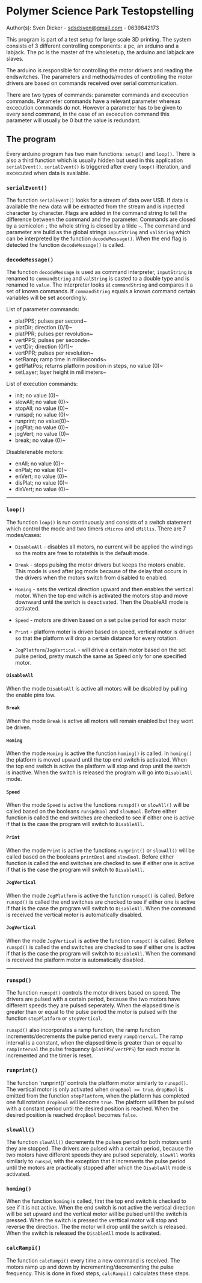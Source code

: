 # Polymer Science Park Testopstelling
   
  Author(s):
  Sven Dicker - sdsdsven@gmail.com - 0639842173
  
  This program is part of a test setup for large scale 3D printing. The system consists of 3 different controlling components: a pc, an arduino and a labjack. The pc is the master of the wholesetup, the arduino and labjack are slaves.
     
  The arduino is responsible for controlling the motor drivers and reading the endswitches. The parameters and methods/modes of controlling the motor drivers are based on commands received over serial communication.   
  
  There are two types of commands: parameter commands and excecution commands. Parameter commands have a relevant parameter whereas excecution commands do not. However a parameter has to be given to every send command, in the case of an excecution command this parameter will usually be 0 but the value is redundant.   
  

## The program
Every arduino program has two main functions: `setup()` and `loop()`. There is also a third function which is usually hidden but used in this application `serialEvent()`. `serialEvent()` is triggered after every `loop()` itteration, and excecuted when data is available.

### `serialEvent()`
The function `serialEvent()` looks for a stream of data over USB. If data is available the new data will be extracted from the stream and is inpected character by character. Flags are added in the command string to tell the difference between the command and the parameter. Commands are closed by a semicolon `;` the whole string is closed by a tilde `~`. The command and parameter are build as the global strings `inputString` and `valString` which can be interpreted by the function `decodeMessage()`. When the end flag is detected the function `decodeMessage()` is called.

### `decodeMessage()`
  The function `decodeMessage` is used as command interpreter, `inputString` is renamed to `commandString` and `valString` is casted to a double type and is renamed to `value`. The interpreter looks at `commandString` and compares it a set of known commands. If `commandString` equals a known command certain variables will be set accordingly. 
 
 List of parameter commands:
 * platPPS; pulses per second~ 
 * platDir; direction (0/1)~
 * platPPR; pulses per revolution~
 * vertPPS; pulses per seconde~
 * vertDir; direction (0/1)~
 * vertPPR; pulses per revolution~
 * setRamp; ramp time in milliseconds~
 * getPlatPos; returns platform position in steps, no value (0)~
 * setLayer; layer height in millimeters~ 
 
 List of execution commands:
* init; no value (0)~
* slowAll; no value (0)~
* stopAll; no value (0)~
* runspd; no value (0)~
* runprint; no value(0)~
* jogPlat; no value (0)~
 * jogVert; no value (0)~
 * break; no value (0)~ 
 
 Disable/enable motors:
 * enAll; no value (0)~
 * enPlat; no value (0)~
 * enVert; no value (0)~
 * disPlat; no value (0)~
 * disVert; no value (0)~

----

### `loop()`
The function `loop()` is run continuously and consists of a switch statement which control the mode and two timers `cMicros` and `cMillis`. There are 7 modes/cases: 
  
  - `DisableAll` - disables all motors, no current will be applied the windings so the motrs are free to rotatethis is the default mode.
  
  - `Break` - stops pulsing the motor drivers but keeps the motors enable. This mode is used after jog mode because of the delay that occurs in the drivers when the motors switch from disabled to enabled.
  
  - `Homing` - sets the vertical direction upward and then enables the vertical motor. When the top end witch is activated the motors stop and move downward until the switch is deactivated. Then the DisableAll mode is activated.
  
  - `Speed` - motors are driven based on a set pulse period for each motor
  
  - `Print` - platform moter is driven based on speed, vertical motor is driven so that the platform will drop a certain distance for every rotation.
  
  - `JogPlatform`/`JogVertical` - will drive a certain motor based on the set pulse period, pretty musch the same as Speed only for one specified motor.
  
#### `DisableAll`
When the mode `DisableAll` is active all motors will be disabled by pulling the enable pins low.

#### `Break`
When the mode `Break` is active all motors will remain enabled but they wont be driven.

#### `Homing`
When the mode `Homing` is active the function `homing()` is called. In `homing()` the platform is moved upward until the top end switch is activated. When the top end switch is active the platform will stop and drop until the switch is inactive. When the switch is released the program will go into `DisableAll` mode.

#### `Speed`
When the mode `Speed` is active the functions `runspd()` or `slowAll()` will be called based on the booleans `runspdBool` and `slowBool`. Before either function is called the end switches are checked to see if either one is active if that is the case the program will switch to `DisableAll`.

#### `Print`
When the mode `Print` is active the functions `runprint()` or `slowAll()` will be called based on the booleans `printBool` and `slowBool`. Before either function is called the end switches are checked to see if either one is active if that is the case the program will switch to `DisableAll`.

#### `JogVertical`
When the mode `JogPlatform` is active the function `runspd()` is called. Before `runspd()` is called the end switches are checked to see if either one is active if that is the case the program will switch to `DisableAll`. When the command is received the vertical motor is automatically disabled.

#### `JogVertical`
When the mode `JogVertical` is active the function `runspd()` is called. Before `runspd()` is called the end switches are checked to see if either one is active if that is the case the program will switch to `DisableAll`. When the command is received the platform motor is automatically disabled.

----

### `runspd()`
The function `runspd()` controls the motor drivers based on speed. The drivers are pulsed with a certain period, because the two motors have different speeds they are pulsed seperately. When the elapsed time is greater than or equal to the pulse period the motor is pulsed with the function `stepPlatform` or `stepVertical`.

`runspd()` also incorporates a ramp function, the ramp function increments/decrements the pulse period every `rampInterval`. The ramp interval is a constant, when the elapsed time is greater than or equal to `rampInterval` the pulse frequency (`platPPS`/ `vertPPS`) for each motor is incremented and the timer is reset. 

### `runprint()`
The function 'runprint()' controls the platform motor similarly to `runspd()`. The vertical motor is only activated when `dropBool == true`. `dropBool` is emitted from the function `stepPlatform`, when the platform has completed one full rotation `dropBool` will become `true`. The platform will then be pulsed with a constant period until the desired position is reached. When the desired position is reached `dropBool` becomes `false`. 

### `slowAll()`
The function `slowAll()` decrements the pulses period for both motors until they are stopped. The drivers are pulsed with a certain period, because the two motors have different speeds they are pulsed seperately. `slowAll` works similarly to `runspd`, with the exception that it increments the pulse period until the motors are practically stopped after which the `DisableAll` mode is activated.

### `homing()`
When the function `homing` is called, first the top end switch is checked to see if it is not active. When the end switch is not active the vertical direction will be set upward and the vertical motor will be pulsed until the switch is pressed. When the switch is pressed the verttical motor will stop and reverse the direction. The the motor will drop until the switch is released. When the switch is released the `DisableAll` mode is activated.

### `calcRampi()`
The function `calcRampi()` every time a new command is received. The motors ramp up and down by incrementing/decrementing the pulse frequency. This is done in fixed steps, `calcRampi()` calculates these steps. 


